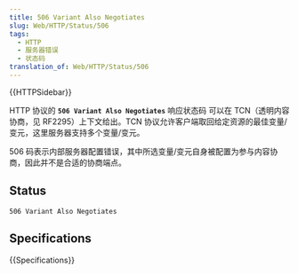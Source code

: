 ```yaml
---
title: 506 Variant Also Negotiates
slug: Web/HTTP/Status/506
tags:
  - HTTP
  - 服务器错误
  - 状态码
translation_of: Web/HTTP/Status/506
---
```

{{HTTPSidebar}}

HTTP 协议的 **`506 Variant Also Negotiates`** 响应状态码 可以在 TCN（透明内容协商，见 RF2295）上下文给出。TCN 协议允许客户端取回给定资源的最佳变量/变元，这里服务器支持多个变量/变元。

506 码表示内部服务器配置错误，其中所选变量/变元自身被配置为参与内容协商，因此并不是合适的协商端点。

## Status

```plain
506 Variant Also Negotiates
```

## Specifications

{{Specifications}}

